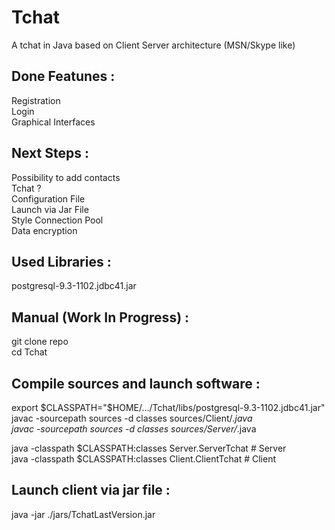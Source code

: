 Tchat
=====

A tchat in Java based on Client Server architecture (MSN/Skype like)


Done Featunes :
---------------

Registration <br/>
Login <br/>
Graphical Interfaces <br/>


Next Steps :
---------------

Possibility to add contacts <br/>
Tchat ? <br/>
Configuration File <br/>
Launch via Jar File <br>
Style
Connection Pool <br/>
Data encryption <br/>


Used Libraries :
----------------
postgresql-9.3-1102.jdbc41.jar


Manual (Work In Progress) :
---------------------------

git clone repo <br/>
cd Tchat <br/>


Compile sources and launch software :
-------------------------------------

export $CLASSPATH="$HOME/.../Tchat/libs/postgresql-9.3-1102.jdbc41.jar" <br/>
javac -sourcepath sources -d classes sources/Client/*.java <br/>
javac -sourcepath sources -d classes sources/Server/*.java <br/>

java -classpath $CLASSPATH:classes Server.ServerTchat  # Server <br/>
java -classpath $CLASSPATH:classes Client.ClientTchat  # Client <br/>


Launch client via jar file :
----------------------------

java -jar ./jars/TchatLastVersion.jar <br/>
